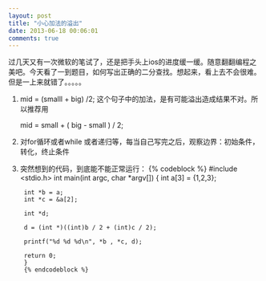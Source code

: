 ```yaml
---
layout: post
title: "小心加法的溢出"
date: 2013-06-18 00:06:01
comments: true
---
```

过几天又有一次微软的笔试了，还是把手头上ios的进度缓一缓。随意翻翻编程之美吧。今天看了一到题目，如何写出正确的二分查找。想起来，看上去不会很难。但是一上来就错了。。。。。

1. mid = (smalll + big) /2; 这个句子中的加法，是有可能溢出造成结果不对。所以推荐用

	mid = small + ( big - small ) / 2;
	
2. 对for循环或者while 或者递归等，每当自己写完之后，观察边界：初始条件，转化，终止条件

3. 突然想到的代码，到底能不能正常运行：
		{% codeblock %}
		#include <stdio.h>
		int main(int argc, char *argv[]) {
		int a[3] = {1,2,3};
	
		int *b = a;
		int *c = &a[2];
	
		int *d;
	
		d = (int *)((int)b / 2 + (int)c / 2);
		
		printf("%d %d %d\n", *b , *c, d);
	
		return 0;
		}
		{% endcodeblock %}